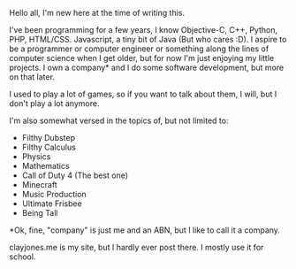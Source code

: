 Hello all, I'm new here at the time of writing this.

I've been programming for a few years, I know Objective-C, C++, Python, PHP, HTML/CSS. Javascript, a tiny bit of Java (But who cares :D). I aspire to be a programmer or computer engineer or something along the lines of computer science when I get older, but for now I'm just enjoying my little projects. I own a company* and I do some software development, but more on that later.

I used to play a lot of games, so if you want to talk about them, I will, but I don't play a lot anymore.

I'm also somewhat versed in the topics of, but not limited to:

- Filthy Dubstep
- Filthy Calculus
- Physics
- Mathematics
- Call of Duty 4 (The best one)
- Minecraft
- Music Production
- Ultimate Frisbee
- Being Tall

*Ok, fine, "company" is just me and an ABN, but I like to call it a company.

clayjones.me is my site, but I hardly ever post there. I mostly use it for school.